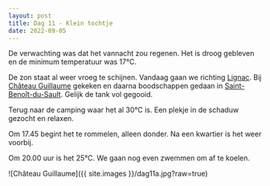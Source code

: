 ```yaml
---
layout: post
title: Dag 11 - Klein tochtje
date: 2022-09-05
---
```

De verwachting was dat het vannacht zou regenen. Het is droog gebleven en de minimum temperatuur was 17°C.

De zon staat al weer vroeg te schijnen. 
Vandaag gaan we richting [Lignac](https://nl.wikipedia.org/wiki/Lignac). Bij [Château Guillaume](https://fr.wikipedia.org/wiki/Ch%C3%A2teau-Guillaume) gekeken en daarna boodschappen gedaan in [Saint-Benoît-du-Sault](https://nl.wikipedia.org/wiki/Saint-Beno%C3%AEt-du-Sault). Gelijk de tank vol gegooid.

Terug naar de camping waar het al 30°C is.
Een plekje in de schaduw gezocht en relaxen.

Om 17.45 begint het te rommelen, alleen donder. Na een kwartier is het weer voorbij. 

Om 20.00 uur is het 25°C. We gaan nog even zwemmen om af te koelen.

![Château Guillaume]({{ site.images }}/dag11a.jpg?raw=true)